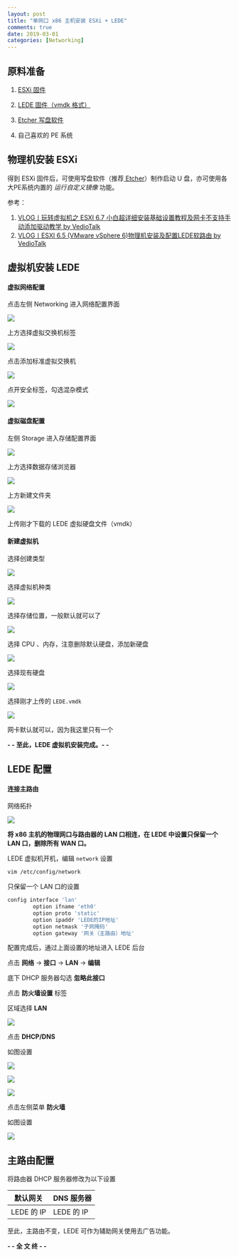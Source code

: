 ```yaml
---
layout: post
title: "单网口 x86 主机安装 ESXi + LEDE"
comments: true
date: 2019-03-01
categories: [Networking]
---
```


## 原料准备

1. [ESXi 固件](https://www.vediotalk.com/?p=2356)
2. [LEDE 固件（vmdk 格式）](http://firmware.koolshare.cn/LEDE_X64_fw867/)
3. [Etcher 写盘软件](https://www.balena.io/etcher/)

4. 自己喜欢的 PE 系统

## 物理机安装 ESXi

得到 ESXi 固件后，可使用写盘软件（推荐[ Etcher](https://www.balena.io/etcher/)）制作启动 U 盘，亦可使用各大PE系统内置的 *运行自定义镜像* 功能。

参考：
1. [VLOG丨玩转虚拟机之 ESXI 6.7 小白超详细安装基础设置教程及网卡不支持手动添加驱动教学 by VedioTalk](https://www.vediotalk.com/?p=2356)
2. [VLOG丨ESXI 6.5 (VMware vSphere 6)物理机安装及配置LEDE软路由 by VedioTalk](https://www.vediotalk.com/?p=463)

## 虚拟机安装 LEDE

#### 虚拟网络配置

点击左侧 Networking 进入网络配置界面

![](https://github.com/m0len/m0len.github.io/raw/master/img/esxi-networking.png)

上方选择虚拟交换机标签

![](https://github.com/m0len/m0len.github.io/raw/master/img/esxi-virtual-switches.png)

点击添加标准虚拟交换机

![](https://github.com/m0len/m0len.github.io/raw/master/img/esxi-add-standard-virtual-switches.png)

点开安全标签，勾选混杂模式

![](https://github.com/m0len/m0len.github.io/raw/master/img/esxi-virtual-switch-promiscuous-mode-on.png)

#### 虚拟磁盘配置

左侧 Storage 进入存储配置界面

![](https://github.com/m0len/m0len.github.io/raw/master/img/esxi-storage.png)

上方选择数据存储浏览器

![](https://github.com/m0len/m0len.github.io/raw/master/img/esxi-datastore-browser.png)

上方新建文件夹

![](https://github.com/m0len/m0len.github.io/raw/master/img/esxi-create-directory.png)

上传刚才下载的 LEDE 虚拟硬盘文件（vmdk）

#### 新建虚拟机

选择创建类型

![](https://github.com/m0len/m0len.github.io/raw/master/img/esxi-create-vm.png)

选择虚拟机种类

![](https://github.com/m0len/m0len.github.io/raw/master/img/esxi-name-and-guest-os.png)

选择存储位置，一般默认就可以了

![](https://github.com/m0len/m0len.github.io/raw/master/img/esxi-select-storage.png)

选择 CPU 、内存，注意删除默认硬盘，添加新硬盘

![](https://github.com/m0len/m0len.github.io/raw/master/img/esxi-delete-default-harddisk.png)

选择现有硬盘

![](https://github.com/m0len/m0len.github.io/raw/master/img/esxi-add-exist-harddisk.png)

选择刚才上传的 `LEDE.vmdk` 

![](https://github.com/m0len/m0len.github.io/raw/master/img/esxi-select-vmdk.png)

网卡默认就可以，因为我这里只有一个

**- - 至此，LEDE 虚拟机安装完成。- -**

## LEDE 配置

#### 连接主路由

网络拓扑

![](https://github.com/m0len/m0len.github.io/raw/master/img/network-structure.png)

**将 x86 主机的物理网口与路由器的 LAN 口相连，在 LEDE 中设置只保留一个 LAN 口，删除所有 WAN 口。**

LEDE 虚拟机开机，编辑 `network` 设置

``` BASH
vim /etc/config/network
```

只保留一个 LAN 口的设置

``` BASH
config interface 'lan'
        option ifname 'eth0'
        option proto 'static'
        option ipaddr 'LEDE的IP地址'
        option netmask '子网掩码'
        option gateway '网关（主路由）地址'
```

配置完成后，通过上面设置的地址进入 LEDE 后台

点击 **网络** -> **接口** -> **LAN** -> **编辑**

底下 DHCP 服务器勾选 **忽略此接口**

点击 **防火墙设置** 标签

区域选择 **LAN**

![](https://github.com/m0len/m0len.github.io/raw/master/img/lede-lan.png)

点击 **DHCP/DNS**

如图设置

![](https://github.com/m0len/m0len.github.io/raw/master/img/lede-dhcp-dns-standard.png)

![](https://github.com/m0len/m0len.github.io/raw/master/img/lede-dhcp-dns-host.png)

![](https://github.com/m0len/m0len.github.io/raw/master/img/lede-dhcp-dns-advanced.png)

点击左侧菜单 **防火墙**

如图设置

![](https://github.com/m0len/m0len.github.io/raw/master/img/lede-firewall-zone.png)

## 主路由配置

将路由器 DHCP 服务器修改为以下设置

| 默认网关 | DNS 服务器 |
| --- | --- |
| LEDE 的 IP | LEDE 的 IP |

至此，主路由不变，LEDE 可作为辅助网关使用去广告功能。

**- - 全 文 终 - -**

